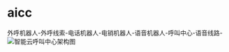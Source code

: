 # aicc
外呼机器人-外呼线索-电话机器人-电销机器人-语音机器人-呼叫中心-语音线路-
![智能云呼叫中心架构图](https://github.com/yinzhaoyang/aicc/blob/master/architecture.png)
